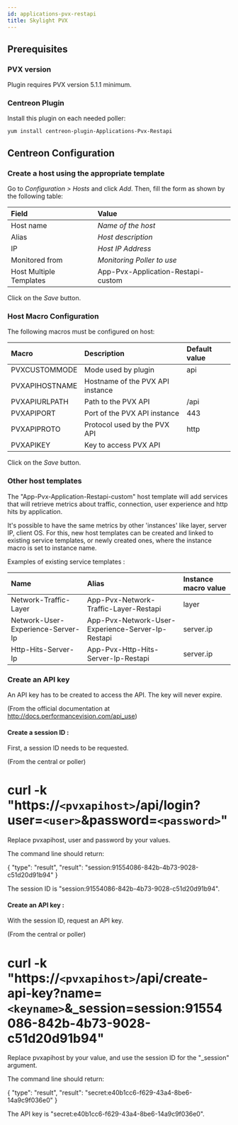 ```yaml
---
id: applications-pvx-restapi
title: Skylight PVX
---
```


## Prerequisites

### PVX version

Plugin requires PVX version 5.1.1 minimum.

### Centreon Plugin

Install this plugin on each needed poller:

``` shell
yum install centreon-plugin-Applications-Pvx-Restapi
```

## Centreon Configuration

### Create a host using the appropriate template

Go to *Configuration \> Hosts* and click *Add*. Then, fill the form as shown by
the following table:

| Field                   | Value                              |
| :---------------------- | :--------------------------------- |
| Host name               | *Name of the host*                 |
| Alias                   | *Host description*                 |
| IP                      | *Host IP Address*                  |
| Monitored from          | *Monitoring Poller to use*         |
| Host Multiple Templates | App-Pvx-Application-Restapi-custom |

Click on the *Save* button.

### Host Macro Configuration

The following macros must be configured on host:

| Macro          | Description                      | Default value |
| :------------- | :------------------------------- | :------------ |
| PVXCUSTOMMODE  | Mode used by plugin              | api           |
| PVXAPIHOSTNAME | Hostname of the PVX API instance |               |
| PVXAPIURLPATH  | Path to the PVX API              | /api          |
| PVXAPIPORT     | Port of the PVX API instance     | 443           |
| PVXAPIPROTO    | Protocol used by the PVX API     | http          |
| PVXAPIKEY      | Key to access PVX API            |               |

Click on the *Save* button.

### Other host templates

The "App-Pvx-Application-Restapi-custom" host template will add services that
will retrieve metrics about traffic, connection, user experience and http hits
by application.

It's possible to have the same metrics by other 'instances' like layer, server
IP, client OS. For this, new host templates can be created and linked to
existing service templates, or newly created ones, where the instance macro is
set to instance name.

Examples of existing service templates :

| Name                              | Alias                                             | Instance macro value |
| :-------------------------------- | :------------------------------------------------ | :------------------- |
| Network-Traffic-Layer             | App-Pvx-Network-Traffic-Layer-Restapi             | layer                |
| Network-User-Experience-Server-Ip | App-Pvx-Network-User-Experience-Server-Ip-Restapi | server.ip            |
| Http-Hits-Server-Ip               | App-Pvx-Http-Hits-Server-Ip-Restapi               | server.ip            |

### Create an API key

An API key has to be created to access the API. The key will never expire.

(From the official documentation at
<http://docs.performancevision.com/api_use>)

#### Create a session ID :

First, a session ID needs to be requested.

(From the central or poller)

# curl -k "https://`<pvxapihost>`/api/login?user=`<user>`&password=`<password>`"

Replace pvxapihost, user and password by your values.

The command line should return:

{
"type": "result",
"result": "session:91554086-842b-4b73-9028-c51d20d91b94"
}

The session ID is "session:91554086-842b-4b73-9028-c51d20d91b94".

#### Create an API key :

With the session ID, request an API key.

(From the central or poller)

# curl -k "https://`<pvxapihost>`/api/create-api-key?name=`<keyname>`&_session=session:91554086-842b-4b73-9028-c51d20d91b94"

Replace pvxapihost by your value, and use the session ID for the "\_session"
argument.

The command line should return:

{
"type": "result",
"result": "secret:e40b1cc6-f629-43a4-8be6-14a9c9f036e0"
}

The API key is "secret:e40b1cc6-f629-43a4-8be6-14a9c9f036e0".
